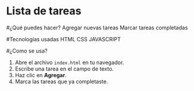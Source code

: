 # Lista de tareas

#¿Qué puedes hacer?
Agregar nuevas tareas
Marcar tareas completadas

#Tecnologías usadas
HTML
CSS
JAVASCRIPT

#¿Como se usa?
1. Abre el archivo `index.html` en tu navegador.
2. Escribe una tarea en el campo de texto.
3. Haz clic en **Agregar**.
4. Marca las tareas que ya completaste.
